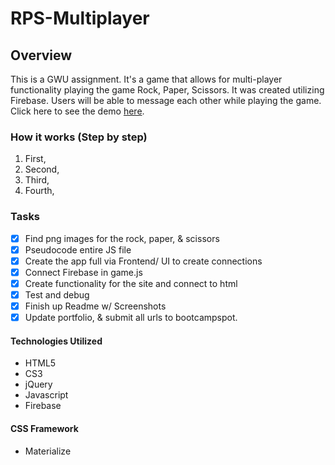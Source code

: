 # RPS-Multiplayer

## Overview
This is a GWU assignment. It's a game that allows for multi-player functionality playing the game Rock, Paper, Scissors. It was created utilizing Firebase. Users will be able to message each other while playing the game. Click here to see the demo [here](https://nrgtwithers.github.io/RPS-Multiplayer/).

### How it works (Step by step)

1. First,
1. Second, 
1. Third, 
1. Fourth, 

### Tasks 

-[x] Find png images for the rock, paper, & scissors
-[x] Pseudocode entire JS file
-[x] Create the app full via Frontend/ UI to create connections
-[x] Connect Firebase in game.js
-[x] Create functionality for the site and connect to html
-[x] Test and debug 
-[x] Finish up Readme w/ Screenshots
-[x] Update portfolio, & submit all urls to bootcampspot. 

#### Technologies Utilized
* HTML5
* CS3
* jQuery
* Javascript
* Firebase

#### CSS Framework
* Materialize